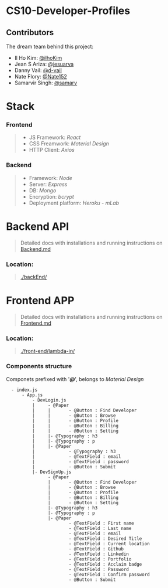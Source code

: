 # CS10-Developer-Profiles

## Contributors

The dream team behind this project:

- Il Ho Kim: [@ilhoKim](https://github.com/ilhoKim)
- Jean S Ariza: [@jesuarva](https://github.com/jesuarva)
- Danny Vail: [@d-vail](https://github.com/d-vail)
- Nate Flory: [@Nate152](https://github.com/Nate152)
- Samarvir Singh: [@samarv](https://github.com/samarv)

# Stack

### **Frontend**

> - JS Framework: _React_
> - CSS Freamwork: _Material Design_
> - HTTP Client: _Axios_

### **Backend**

> - Framework: _Node_
> - Server: _Express_
> - DB: _Mongo_
> - Encryption: _bcrypt_
> - Deployment platform: _Heroku - mLab_

# Backend API

> Detailed docs with installations and running instructions on [Backend.md]()

### Location:

> [./backEnd/](https://github.com/Lambda-School-Labs/CS10-Developer-Profiles/tree/master/backEnd)

# Frontend APP

> Detailed docs with installations and running instructions on [Frontend.md]()

### Location:

> [./front-end/lambda-in/](https://github.com/Lambda-School-Labs/CS10-Developer-Profiles/tree/master/front-end/lambda-in)

### Components structure

Componets prefixed with '_**@**_', belongs to _Material Design_

```
  - index.js
      - App.js
          - DevLogin.js
          |     - @Paper
          |     |       - @Button : Find Developer
          |     |       - @Button : Browse
          |     |       - @Button : Profile
          |     |       - @Button : Billing
          |     |       - @Button : Setting
          |     |- @Typography : h3
          |     |- @Typography : p
          |     |- @Paper
          |             - @Typography : h3
          |             - @TextField : email
          |             - @TextField : password
          |             - @Button : Submit
          |- DevSignUp.js
                - @Paper
                |       - @Button : Find Developer
                |       - @Button : Browse
                |       - @Button : Profile
                |       - @Button : Billing
                |       - @Button : Setting
                |- @Typography : h3
                |- @Typography : p
                |- @Paper
                        - @TextField : First name
                        - @TextField : Last name
                        - @TextField : email
                        - @TextField : Desired Title
                        - @TextField : Current location
                        - @TextField : Github
                        - @TextField : Linkedin
                        - @TextField : Portfolio
                        - @TextField : Acclaim badge
                        - @TextField : Password
                        - @TextField : Confirm password
                        - @Button : Submit
```
